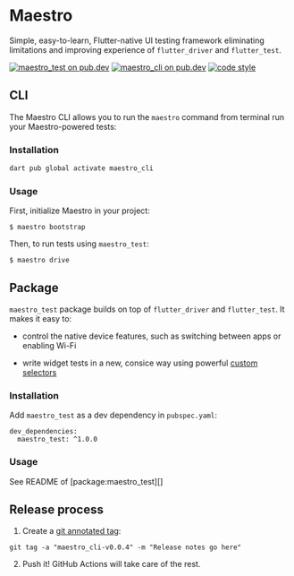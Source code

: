 # Maestro

Simple, easy-to-learn, Flutter-native UI testing framework eliminating
limitations and improving experience of `flutter_driver` and `flutter_test`.

[![maestro_test on pub.dev][pub_badge_test]][pub_link_test] [![maestro_cli on
pub.dev][pub_badge_cli]][pub_link_cli] [![code
style][pub_badge_style]][pub_badge_link]

## CLI

The Maestro CLI allows you to run the `maestro` command from terminal run your
Maestro-powered tests:

### Installation

```bash
dart pub global activate maestro_cli
```

### Usage

First, initialize Maestro in your project:

```
$ maestro bootstrap
```

Then, to run tests using `maestro_test`:

```
$ maestro drive
```

## Package

`maestro_test` package builds on top of `flutter_driver` and `flutter_test`. It
makes it easy to:

- control the native device features, such as switching between apps or enabling
  Wi-Fi

- write widget tests in a new, consice way using powerful [custom
  selectors][custom_selectors]

### Installation

Add `maestro_test` as a dev dependency in `pubspec.yaml`:

```
dev_dependencies:
  maestro_test: ^1.0.0
```

### Usage

See README of [package:maestro_test][]

## Release process

1. Create a [git annotated tag][annotated_tag]:

```
git tag -a "maestro_cli-v0.0.4" -m "Release notes go here"
```

2. Push it! GitHub Actions will take care of the rest.

[pub_badge_test]: https://img.shields.io/pub/v/maestro_test?label=maestro_test
[pub_link_test]: https://pub.dartlang.org/packages/maestro_test
[pub_badge_cli]: https://img.shields.io/pub/v/maestro_cli?label=maestro_cli
[pub_badge_style]: https://img.shields.io/badge/style-leancode__lint-black
[pub_badge_link]: https://pub.dartlang.org/packages/leancode_lint
[pub_link_cli]: https://pub.dartlang.org/packages/maestro_cli
[ui_automator]: https://developer.android.com/training/testing/other-components/ui-automator
[annotated_tag]: https://git-scm.com/book/en/v2/Git-Basics-Tagging#_annotated_tags
[custom_selectors]: https://github.com/leancodepl/maestro/tree/feature/custom_selectors/packages/maestro_test#custom-selectors
